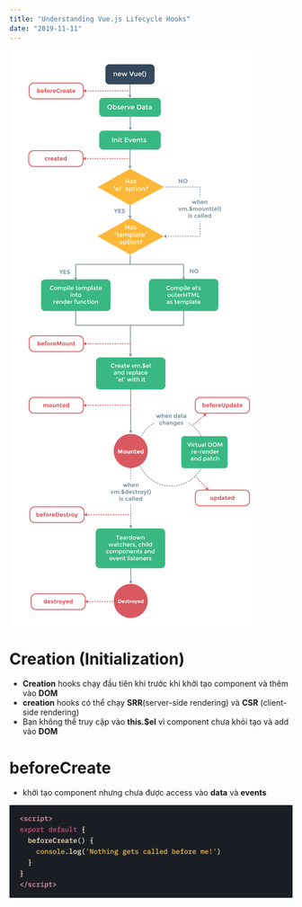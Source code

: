 ```yaml
---
title: "Understanding Vue.js Lifecycle Hooks"
date: "2019-11-11"
---
```


![](component-lifecycle.png)

# Creation (Initialization)

  - **Creation** hooks chạy đầu tiên khi trước khi khởi tạo component và thêm vào **DOM**
  - **creation** hooks có thể chạy **SRR**(server-side rendering) và **CSR** (client-side rendering)
  - Bạn không thể truy cập vào **this.$el** vì component chưa khỏi tạo và add vào **DOM**

# beforeCreate
  - khởi tạo component nhưng chưa được access vào **data** và **events**

![](beforeCreate.png)

